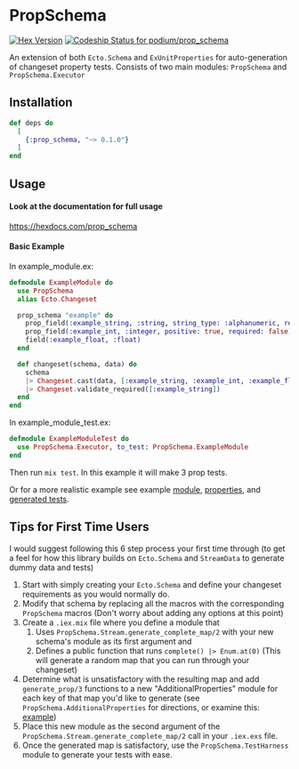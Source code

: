 # PropSchema
[![Hex Version](https://img.shields.io/hexpm/v/prop_schema.svg)](https://hex.pm/packages/prop_schema)
[![Codeship Status for podium/prop_schema](https://app.codeship.com/projects/4eb5b1a0-f733-0136-4d7f-3a9020bdf416/status?branch=master)](/projects/321150)

An extension of both `Ecto.Schema` and `ExUnitProperties` for auto-generation of changeset property tests.
Consists of two main modules: `PropSchema` and `PropSchema.Executor`

## Installation

```elixir
def deps do
  [
    {:prop_schema, "~> 0.1.0"}
  ]
end
```

## Usage

#### Look at the documentation for full usage
https://hexdocs.com/prop_schema

#### Basic Example

In example_module.ex: 
```elixir
defmodule ExampleModule do
  use PropSchema
  alias Ecto.Changeset

  prop_schema "example" do
    prop_field(:example_string, :string, string_type: :alphanumeric, required: true)
    prop_field(:example_int, :integer, positive: true, required: false)
    field(:example_float, :float)
  end

  def changeset(schema, data) do
    schema
    |> Changeset.cast(data, [:example_string, :example_int, :example_float])
    |> Changeset.validate_required([:example_string])
  end
end
```

In example_module_test.ex:
```elixir
defmodule ExampleModuleTest do
  use PropSchema.Executor, to_test: PropSchema.ExampleModule
end
```

Then run `mix test`. In this example it will make 3 prop tests.


Or for a more realistic example see example [module](https://github.com/podium/prop_schema/blob/master/lib/prop_schema/examples/animagus/csv_mapping.ex), [properties](https://github.com/podium/prop_schema/blob/master/lib/prop_schema/examples/animagus/csv_mapping_properties.ex), and [generated tests](https://github.com/podium/prop_schema/blob/master/lib/prop_schema/examples/animagus/results_of_print.ex).

## Tips for First Time Users

I would suggest following this 6 step process your first time through (to get a feel for how this library builds on `Ecto.Schema` and `StreamData` to generate dummy data and tests) 
1. Start with simply creating your `Ecto.Schema` and define your changeset requirements as you would normally do.
2. Modify that schema by replacing all the macros with the corresponding `PropSchema` macros (Don't worry about adding any options at this point)
3. Create a `.iex.mix` file where you define a module that 
    1. Uses `PropSchema.Stream.generate_complete_map/2` with your new schema's module as its first argument and 
    2. Defines a public function that runs `complete() |> Enum.at(0)` (This will generate a random map that you can run through your changeset)
4. Determine what is unsatisfactory with the resulting map and add `generate_prop/3` functions to a new "AdditionalProperties" module for each key of that map you'd like to generate (see `PropSchema.AdditionalProperties` for directions, or examine this: [example](https://github.com/podium/prop_schema/blob/master/lib/prop_schema/examples/animagus/csv_mapping_properties.ex))
5. Place this new module as the second argument of the `PropSchema.Stream.generate_complete_map/2` call in your `.iex.exs` file.
6. Once the generated map is satisfactory, use the `PropSchema.TestHarness` module to generate your tests with ease.

